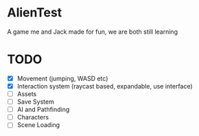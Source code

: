 # AlienTest
A game me and Jack made for fun, we are both still learning
# TODO
- [X] Movement (jumping, WASD etc)
- [X] Interaction system (raycast based, expandable, use interface)
- [ ] Assets
- [ ] Save System
- [ ] AI and Pathfinding
- [ ] Characters
- [ ] Scene Loading 
